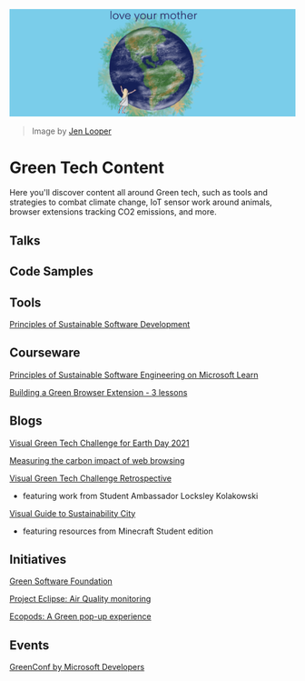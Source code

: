 ![Love your mother!](images/green.png)
> Image by [Jen Looper](https://twitter.com/jenlooper)

# Green Tech Content

Here you'll discover content all around Green tech, such as tools and strategies to combat climate change, IoT sensor work around animals, browser extensions tracking CO2 emissions, and more.

## Talks

## Code Samples

## Tools

[Principles of Sustainable Software Development](https://principles.green/)

## Courseware

[Principles of Sustainable Software Engineering on Microsoft Learn](https://docs.microsoft.com/en-us/learn/modules/sustainable-software-engineering-overview/)

[Building a Green Browser Extension - 3 lessons](https://github.com/microsoft/Web-Dev-For-Beginners/tree/main/5-browser-extension)

## Blogs

[Visual Green Tech Challenge for Earth Day 2021](https://techcommunity.microsoft.com/t5/green-tech-blog/visualgreentech-challenge-earthday-2021/ba-p/2257548)

[Measuring the carbon impact of web browsing](https://devblogs.microsoft.com/sustainable-software/measuring-the-carbon-impact-of-web-browsing/)

[Visual Green Tech Challenge Retrospective](https://sketchthedocs.github.io/visual-green-tech/post/challenge-retro/)
- featuring work from Student Ambassador Locksley Kolakowski

[Visual Guide to Sustainability City](https://sketchthedocs.github.io/visual-green-tech/post/sustainability-city/)
 - featuring resources from Minecraft Student edition

## Initiatives

[Green Software Foundation](https://greensoftware.foundation/)

[Project Eclipse: Air Quality monitoring](https://www.microsoft.com/en-us/research/urban-innovation-research/)

[Ecopods: A Green pop-up experience](https://www.microsoft.com/en-us/research/project/ecopod/)

## Events

[GreenConf by Microsoft Developers](https://www.youtube.com/watch?v=D-spTjqAswA&ab_channel=MicrosoftDeveloper)

